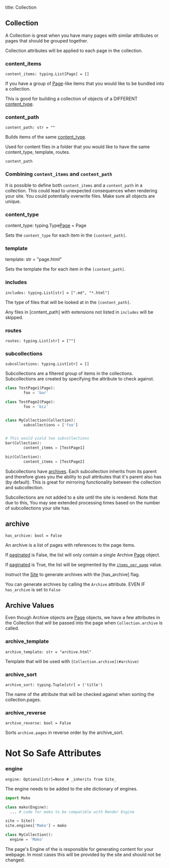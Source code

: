title: Collection

Collection
----

A Collection is great when you have many pages with similar attributes or pages
that should be grouped together.

Collection attributes will be applied to each page in the collection.

### content_items

`content_items: typing.List[Page] = []`

If you have a group of [Page]-like items that you would like to be bundled into a
collection.

This is good for building a collection of objects of a DIFFERENT [content_type].

### content_path

`content_path: str = ""`

Builds items of the same [content_type].

Used for content files in a folder that you would like to have the same
content_type, template, routes.

`content_path`


### Combining `content_items` and `content_path`

It is possible to define both `content_items` and a `content_path` in a
collection. This could lead to unexpected consequences when rendering your
site. You could potentially overwrite files. Make sure all objects are
unique.


### content_type

content_type: typing.Type[Page] = Page

Sets the `content_type` for each item in the `[content_path]`.


### template

template: str = "page.html"

Sets the template the for each item in the `[content_path]`.


### includes

`includes: typing.List[str] = [".md", "*.html"]`

The type of files that will be looked at in the `[content_path]`.

Any files in [content_path] with extensions not listed in `includes` will be
skipped.


### routes

`routes: typing.List[str] = [""]`



### subcollections

`subcollections: typing.List[str] = []`

Subcollections are a filtered group of items in the collections. Subcollections 
are created by specifying the attribute to check against.

```python
class TestPage1(Page):
		foo = 'bar'

class TestPage2(Page):
		foo = 'biz'


class MyCollection(Collection):
		subcollections = ['foo']


# This would yield two subcollections
bar(Collection):
		content_items = [TestPage1]

biz(Collection):
		content_items = [TestPage2]

```

Subcollections have [archives][Archive]. Each subcollection inherits from its
parent and therefore gives you the ability to pull attributes that it's parent
also has (by default). This is great for mirroring functionality between the
collection and subcollection.

Subcollections are not added to a site until the site is rendered. Note that
due to this, You may see extended processing times based on the number of
subcollections your site has.

## archive

`has_archive: bool = False`

An archive is a list of pages with references to the page items.

If [paginated](#paginated) is False, the list will only contain a single
Archive [Page] object.

If [paginated](#paginated) is True, the list will be segmented by the
[`items_per_page`](#items-per-page) value.

Instruct the [Site] to generate archives with the [has_archive] flag.

You can generate archives by calling the `Archive` attribute. EVEN IF
`has_archive` is set to `False`

## Archive Values

Even though Archive objects are [Page] objects, we have a few attributes in the
Collection that will be passed into the page when `Collection.archive` is
called.

### archive_template

`archive_template: str = "archive.html"`

Template that will be used with `[Collection.archive](#archive)`

### archive_sort

`archive_sort: typing.Tuple[str] = ('title')`

The name of the attribute that will be checked against when sorting the
collection.pages.

### archive_reverse

`archive_reverse: bool = False`

Sorts `archive.pages` in reverse order by the archive_sort.


Not So Safe Attributes
====

### engine

`engine: Optional[str]=None # _inherits from Site_`

The engine needs to be added to the site dictionary of engines.

```python
import Mako

class mako(Engine):
  ... # code for mako to be compatible with Render Engine

site = Site()
site.engines['Mako'] = mako

class MyCollection():
  engine = 'Mako'
```

The page's Engine of the is responsible for generating content for your
webpage. In most cases this will be provided by the site and should not be
changed.

[content_type]: #content-type
[Page]: /page.html
[Archive]: #archive
[Site]: /site.html
